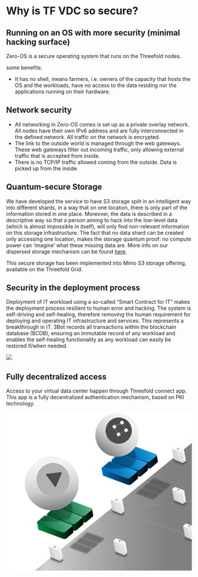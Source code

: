 # Why is TF VDC so secure?

## Running on an OS with more security (minimal hacking surface)

Zero-OS is a secure operating system that runs on the Threefold nodes.

some benefits:

- It has no shell, means farmers, i.e. owners of the capacity that hosts the OS and the workloads, have no access to the data residing nor the applications running on their hardware.

## Network security

- All networking in Zero-OS comes is set up as a private overlay network. All nodes have their own IPv6 address and are fully interconnected in the defined network. All traffic on the network is encrypted.
- The link to the outside world is managed through the web gateways. These web gateways filter out incoming traffic, only allowing external traffic that is accepted from inside.
- There is no TCP/IP traffic allowed coming from the outside. Data is picked up from the inside.

## Quantum-secure Storage

We have developed the service to have S3 storage split in an intelligent way into different shards, in a way that on one location, there is only part of the information stored in one place. Moreover, the data is described in a descriptive way so that a person aiming to hack into the low-level data (which is almost impossible in itself), will only find non-relevant information on this storage infrastructure.
The fact that no data shard can be created only accessing one location, makes the storage quantum proof: no compute power can ‘imagine’ what these missing data are.
More info on our dispersed storage mechanism can be found [here](https://manual.threefold.io/#/quantumsafe_storage_concept?id=dispersed-storage-architecture-design-philosophy).

This secure storage has been implemented into Minio S3 storage offering, available on the Threefold Grid.

## Security in the deployment process

Deployment of IT workload using a so-called “Smart Contract for IT” makes the deployment process resilient to human error and hacking. The system is self-driving and self-healing, therefore removing the human requirement for deploying and operating IT infrastructure and services. This represents a breakthrough in IT. 3Bot records all transactions within the blockchain database (BCDB), ensuring an immutable record of any workload and enables the self-healing functionality as any workload can easily be restored if/when needed.

![](info_sdk:smart_contract_it_arch)


## Fully decentralized access

Access to your virtual data center happen through Threefold connect app. This app is a fully decentralized authentication mechanism, based on PKI technology.

![](img/vdc_secure.png)
